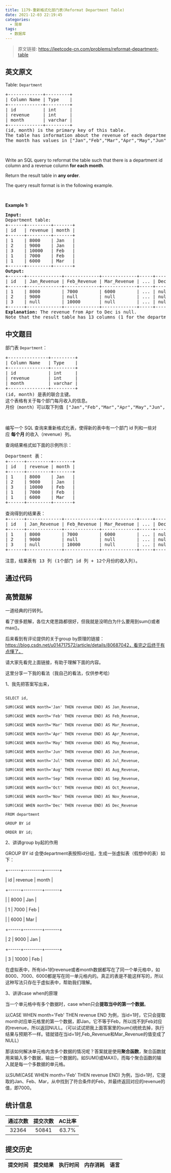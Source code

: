 ```yaml
---
title: 1179-重新格式化部门表(Reformat Department Table)
date: 2021-12-03 22:19:45
categories:
  - 简单
tags:
  - 数据库
---
```


> 原文链接: https://leetcode-cn.com/problems/reformat-department-table


## 英文原文
<div><p>Table: <code>Department</code></p>

<pre>
+-------------+---------+
| Column Name | Type    |
+-------------+---------+
| id          | int     |
| revenue     | int     |
| month       | varchar |
+-------------+---------+
(id, month) is the primary key of this table.
The table has information about the revenue of each department per month.
The month has values in [&quot;Jan&quot;,&quot;Feb&quot;,&quot;Mar&quot;,&quot;Apr&quot;,&quot;May&quot;,&quot;Jun&quot;,&quot;Jul&quot;,&quot;Aug&quot;,&quot;Sep&quot;,&quot;Oct&quot;,&quot;Nov&quot;,&quot;Dec&quot;].
</pre>

<p>&nbsp;</p>

<p>Write an SQL query to reformat the table such that there is a department id column and a revenue column <strong>for each month</strong>.</p>

<p>Return the result table in <strong>any order</strong>.</p>

<p>The query result format is in the following example.</p>

<p>&nbsp;</p>
<p><strong>Example 1:</strong></p>

<pre>
<strong>Input:</strong> 
Department table:
+------+---------+-------+
| id   | revenue | month |
+------+---------+-------+
| 1    | 8000    | Jan   |
| 2    | 9000    | Jan   |
| 3    | 10000   | Feb   |
| 1    | 7000    | Feb   |
| 1    | 6000    | Mar   |
+------+---------+-------+
<strong>Output:</strong> 
+------+-------------+-------------+-------------+-----+-------------+
| id   | Jan_Revenue | Feb_Revenue | Mar_Revenue | ... | Dec_Revenue |
+------+-------------+-------------+-------------+-----+-------------+
| 1    | 8000        | 7000        | 6000        | ... | null        |
| 2    | 9000        | null        | null        | ... | null        |
| 3    | null        | 10000       | null        | ... | null        |
+------+-------------+-------------+-------------+-----+-------------+
<strong>Explanation:</strong> The revenue from Apr to Dec is null.
Note that the result table has 13 columns (1 for the department id + 12 for the months).
</pre>
</div>

## 中文题目
<div><p>部门表&nbsp;<code>Department</code>：</p>

<pre>
+---------------+---------+
| Column Name   | Type    |
+---------------+---------+
| id            | int     |
| revenue       | int     |
| month         | varchar |
+---------------+---------+
(id, month) 是表的联合主键。
这个表格有关于每个部门每月收入的信息。
月份（month）可以取下列值 [&quot;Jan&quot;,&quot;Feb&quot;,&quot;Mar&quot;,&quot;Apr&quot;,&quot;May&quot;,&quot;Jun&quot;,&quot;Jul&quot;,&quot;Aug&quot;,&quot;Sep&quot;,&quot;Oct&quot;,&quot;Nov&quot;,&quot;Dec&quot;]。
</pre>

<p>&nbsp;</p>

<p>编写一个 SQL 查询来重新格式化表，使得新的表中有一个部门 id 列和一些对应&nbsp;<strong>每个月 </strong>的收入（revenue）列。</p>

<p>查询结果格式如下面的示例所示：</p>

<pre>
Department 表：
+------+---------+-------+
| id   | revenue | month |
+------+---------+-------+
| 1    | 8000    | Jan   |
| 2    | 9000    | Jan   |
| 3    | 10000   | Feb   |
| 1    | 7000    | Feb   |
| 1    | 6000    | Mar   |
+------+---------+-------+

查询得到的结果表：
+------+-------------+-------------+-------------+-----+-------------+
| id   | Jan_Revenue | Feb_Revenue | Mar_Revenue | ... | Dec_Revenue |
+------+-------------+-------------+-------------+-----+-------------+
| 1    | 8000        | 7000        | 6000        | ... | null        |
| 2    | 9000        | null        | null        | ... | null        |
| 3    | null        | 10000       | null        | ... | null        |
+------+-------------+-------------+-------------+-----+-------------+

注意，结果表有 13 列 (1个部门 id 列 + 12个月份的收入列)。
</pre>
</div>

## 通过代码
<RecoDemo>
</RecoDemo>


## 高赞题解
一道经典的行转列。

看了很多题解，各位大佬思路都很好，但我就是没明白为什么要用到sum()或者max()。

后来看到有评论提供的关于group by原理的链接：https://blog.csdn.net/u014717572/article/details/80687042，看完之后终于有点懂了。

请大家先看完上面链接，有助于理解下面的内容。

这里分享一下我的看法（我自己的看法，仅供参考哈）

1、我先把答案写出来，
```
SELECT id, 
SUM(CASE WHEN month='Jan' THEN revenue END) AS Jan_Revenue,
SUM(CASE WHEN month='Feb' THEN revenue END) AS Feb_Revenue,
SUM(CASE WHEN month='Mar' THEN revenue END) AS Mar_Revenue,
SUM(CASE WHEN month='Apr' THEN revenue END) AS Apr_Revenue,
SUM(CASE WHEN month='May' THEN revenue END) AS May_Revenue,
SUM(CASE WHEN month='Jun' THEN revenue END) AS Jun_Revenue,
SUM(CASE WHEN month='Jul' THEN revenue END) AS Jul_Revenue,
SUM(CASE WHEN month='Aug' THEN revenue END) AS Aug_Revenue,
SUM(CASE WHEN month='Sep' THEN revenue END) AS Sep_Revenue,
SUM(CASE WHEN month='Oct' THEN revenue END) AS Oct_Revenue,
SUM(CASE WHEN month='Nov' THEN revenue END) AS Nov_Revenue,
SUM(CASE WHEN month='Dec' THEN revenue END) AS Dec_Revenue
FROM department
GROUP BY id
ORDER BY id;
```
2、讲讲group by起的作用
GROUP BY id 会使department表按照id分组，生成一张虚拟表（假想中的表）如下：
+------+---------+-------+
| id   | revenue | month |
+------+---------+-------+
|      | 8000    | Jan   |
| 1    | 7000    | Feb   |
|      | 6000    | Mar   |
+------+---------+-------+
| 2    | 9000    | Jan   |
+------+---------+-------+
| 3    | 10000   | Feb   |

在虚拟表中，所有id=1的revenue或者month数据都写在了同一个单元格中，如8000、7000、6000都是写在同一单元格内的。真正的表是不能这样写的，所以这种写法只存在于虚拟表中，帮助我们理解。

3、讲讲case when的原理
当一个单元格中有多个数据时，case when只会**提取当中的第一个数据**。

以CASE WHEN month='Feb' THEN revenue END 为例，当id=1时，它只会提取month对应单元格里的第一个数据，即Jan，它不等于Feb，所以找不到Feb对应的revenue，所以返回NULL。（可以试试把我上面答案里的sum()统统去掉，执行结果与预期不一样。错就错在当id=1时,Feb_Revenue和Mar_Revenue的值变成了NULL）

那该如何解决单元格内含多个数据的情况呢？答案就是使用**聚合函数**，聚合函数就用来输入多个数据，输出一个数据的。如SUM()或MAX()，而每个聚合函数的输入就是每一个多数据的单元格。

以SUM(CASE WHEN month='Feb' THEN revenue END) 为例，当id=1时，它提取的Jan、Feb、Mar，从中找到了符合条件的Feb，并最终返回对应的revenue的值，即7000。




## 统计信息
| 通过次数 | 提交次数 | AC比率 |
| :------: | :------: | :------: |
|    32364    |    50841    |   63.7%   |

## 提交历史
| 提交时间 | 提交结果 | 执行时间 |  内存消耗  | 语言 |
| :------: | :------: | :------: | :--------: | :--------: |
